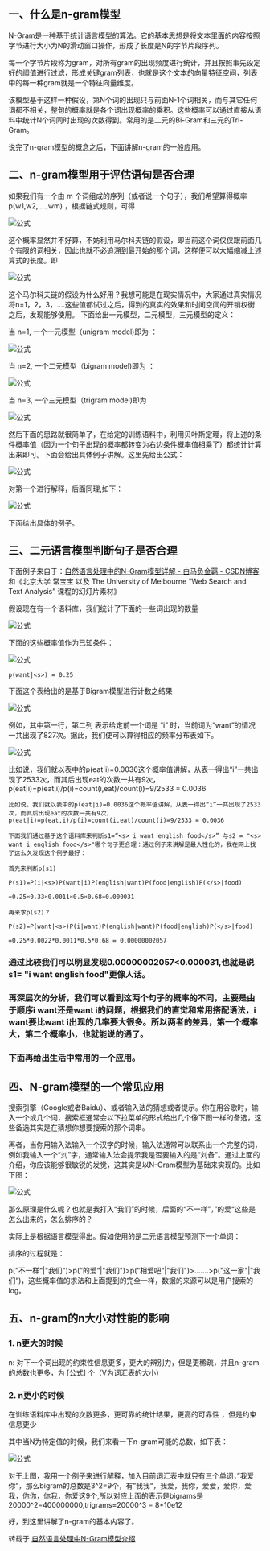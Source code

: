 ## 一、什么是n-gram模型
N-Gram是一种基于统计语言模型的算法。它的基本思想是将文本里面的内容按照字节进行大小为N的滑动窗口操作，形成了长度是N的字节片段序列。

每一个字节片段称为gram，对所有gram的出现频度进行统计，并且按照事先设定好的阈值进行过滤，形成关键gram列表，也就是这个文本的向量特征空间，列表中的每一种gram就是一个特征向量维度。

该模型基于这样一种假设，第N个词的出现只与前面N-1个词相关，而与其它任何词都不相关，整句的概率就是各个词出现概率的乘积。这些概率可以通过直接从语料中统计N个词同时出现的次数得到。常用的是二元的Bi-Gram和三元的Tri-Gram。

说完了n-gram模型的概念之后，下面讲解n-gram的一般应用。

## 二、n-gram模型用于评估语句是否合理
如果我们有一个由 m 个词组成的序列（或者说一个句子），我们希望算得概率 p(w1,w2,....,wm) ，根据链式规则，可得

![公式](../../images/nlp/ng-gram/ng-gram-1.svg)

这个概率显然并不好算，不妨利用马尔科夫链的假设，即当前这个词仅仅跟前面几个有限的词相关，因此也就不必追溯到最开始的那个词，这样便可以大幅缩减上述算式的长度。即

![公式](../../images/nlp/ng-gram/ng-gram-2.svg)

这个马尔科夫链的假设为什么好用？我想可能是在现实情况中，大家通过真实情况将n=1，2，3，....这些值都试过之后，得到的真实的效果和时间空间的开销权衡之后，发现能够使用。
下面给出一元模型，二元模型，三元模型的定义：

当 n=1, 一个一元模型（unigram model)即为 ：

![公式](../../images/nlp/ng-gram/ng-gram-3.png)

当 n=2, 一个二元模型（bigram model)即为 ：

![公式](../../images/nlp/ng-gram/ng-gram-4.png)

当 n=3, 一个三元模型（trigram model)即为

![公式](../../images/nlp/ng-gram/ng-gram-5.png)

然后下面的思路就很简单了，在给定的训练语料中，利用贝叶斯定理，将上述的条件概率值（因为一个句子出现的概率都转变为右边条件概率值相乘了）都统计计算出来即可。下面会给出具体例子讲解。这里先给出公式：

![公式](../../images/nlp/ng-gram/ng-gram-6.png)

对第一个进行解释，后面同理,如下：

![公式](../../images/nlp/ng-gram/ng-gram-7.svg)

下面给出具体的例子。


## 三、二元语言模型判断句子是否合理
下面例子来自于：[自然语言处理中的N-Gram模型详解 - 白马负金羁 - CSDN博客](https://blog.csdn.net/baimafujinji/article/details/51281816)和《北京大学 常宝宝 以及 The University of Melbourne “Web Search and Text Analysis” 课程的幻灯片素材》

假设现在有一个语料库，我们统计了下面的一些词出现的数量

![公式](../../images/nlp/ng-gram/ng-gram-8.png)

下面的这些概率值作为已知条件：

![公式](../../images/nlp/ng-gram/ng-gram-9.png)
```
p(want|<s>) = 0.25
```
下面这个表给出的是基于Bigram模型进行计数之结果

![公式](../../images/nlp/ng-gram/ng-gram-10.png)

例如，其中第一行，第二列 表示给定前一个词是 “i” 时，当前词为“want”的情况一共出现了827次。据此，我们便可以算得相应的频率分布表如下。

![公式](../../images/nlp/ng-gram/ng-gram-11.jpeg)

比如说，我们就以表中的p(eat|i)=0.0036这个概率值讲解，从表一得出“i”一共出现了2533次，而其后出现eat的次数一共有9次，p(eat|i)=p(eat,i)/p(i)=count(i,eat)/count(i)=9/2533 = 0.0036

```
比如说，我们就以表中的p(eat|i)=0.0036这个概率值讲解，从表一得出“i”一共出现了2533次，而其后出现eat的次数一共有9次，p(eat|i)=p(eat,i)/p(i)=count(i,eat)/count(i)=9/2533 = 0.0036

下面我们通过基于这个语料库来判断s1=“<s> i want english food</s>” 与s2 = "<s> want i english food</s>"哪个句子更合理：通过例子来讲解是最人性化的，我在网上找了这么久发现这个例子最好：

首先来判断p(s1)

P(s1)=P(i|<s>)P(want|i)P(english|want)P(food|english)P(</s>|food)

=0.25×0.33×0.0011×0.5×0.68=0.000031

再来求p(s2)？

P(s2)=P(want|<s>)P(i|want)P(english|want)P(food|english)P(</s>|food)

=0.25*0.0022*0.0011*0.5*0.68 = 0.00000002057
```

### 通过比较我们可以明显发现0.00000002057<0.000031,也就是说s1= "i want english food</s>"更像人话。
    
### 再深层次的分析，我们可以看到这两个句子的概率的不同，主要是由于顺序i want还是want i的问题，根据我们的直觉和常用搭配语法，i want要比want i出现的几率要大很多。所以两者的差异，第一个概率大，第二个概率小，也就能说的通了。
    
### 下面再给出生活中常用的一个应用。

## 四、N-gram模型的一个常见应用

搜索引擎（Google或者Baidu）、或者输入法的猜想或者提示。你在用谷歌时，输入一个或几个词，搜索框通常会以下拉菜单的形式给出几个像下图一样的备选，这些备选其实是在猜想你想要搜索的那个词串。

再者，当你用输入法输入一个汉字的时候，输入法通常可以联系出一个完整的词，例如我输入一个“刘”字，通常输入法会提示我是否要输入的是“刘备”。通过上面的介绍，你应该能够很敏锐的发觉，这其实是以N-Gram模型为基础来实现的。比如下图：

![公式](../../images/nlp/ng-gram/ng-gram-12.jpeg)

那么原理是什么呢？也就是我打入“我们”的时候，后面的“不一样”，”的爱“这些是怎么出来的，怎么排序的？

实际上是根据语言模型得出。假如使用的是二元语言模型预测下一个单词：

排序的过程就是：

p(”不一样“|"我们")>p(”的爱“|"我们")>p(”相爱吧“|"我们")>.......>p("这一家"|”我们“)，这些概率值的求法和上面提到的完全一样，数据的来源可以是用户搜索的log。



## 五、n-gram的n大小对性能的影响
### 1. n更大的时候

   n: 对下一个词出现的约束性信息更多，更大的辨别力，但是更稀疏，并且n-gram的总数也更多，为 [公式] 个（V为词汇表的大小）

### 2. n更小的时候
   在训练语料库中出现的次数更多，更可靠的统计结果，更高的可靠性 ，但是约束信息更少

其中当N为特定值的时候，我们来看一下n-gram可能的总数，如下表：

![公式](../../images/nlp/ng-gram/ng-gram-13.jpeg)

对于上图，我用一个例子来进行解释，加入目前词汇表中就只有三个单词，”我爱你“，那么bigram的总数是3^2=9个，有”我我“，我爱，我你，爱爱，爱你，爱我，你你，你我，你爱这9个,所以对应上面的表示是bigrams是20000^2=400000000,trigrams=20000^3 = 8*10e12

好，到这里讲解了n-gram的基本内容了。

转载于 [自然语言处理中N-Gram模型介绍](https://zhuanlan.zhihu.com/p/32829048)








